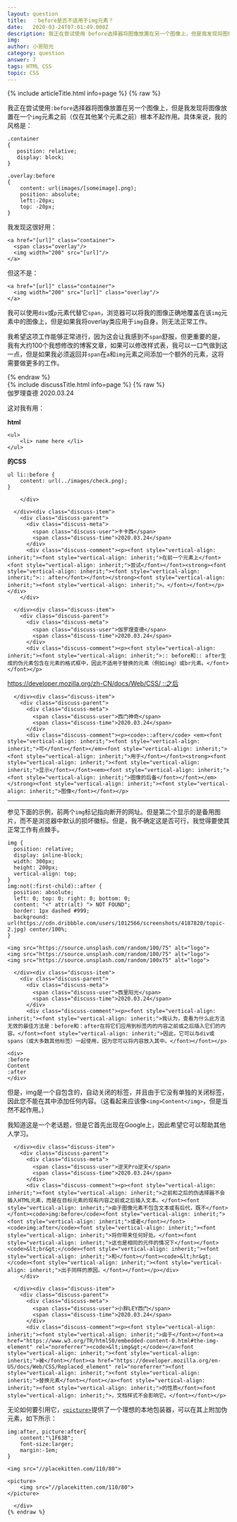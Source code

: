 ```yaml
---
layout: question
title:  ：before是否不适用于img元素？
date:   2020-03-24T07:01:49.000Z
description: 我正在尝试使用 before选择器将图像放置在另一个图像上，但是我发现将图像放置在一个img元素之前（仅在其他某个元素之前）根本不起作用。具体来说，我的风...
img: 
author: 小哥阳光
category: question
answer: 7
tags: HTML CSS
topic: CSS
---
```

<div class="article-root">
  <div class="article">
    {% include articleTitle.html info=page %}
    {% raw %}
    <div class="article-content"><p><font style="vertical-align: inherit;"><font style="vertical-align: inherit;">我正在尝试使用</font></font><code>:before</code><font style="vertical-align: inherit;"><font style="vertical-align: inherit;">选择器将图像放置在另一个图像上，但是我发现将图像放置在一个</font></font><code>img</code><font style="vertical-align: inherit;"><font style="vertical-align: inherit;">元素</font><font style="vertical-align: inherit;">之前</font><font style="vertical-align: inherit;">（仅在其他</font><font style="vertical-align: inherit;">某个</font><font style="vertical-align: inherit;">元素</font><font style="vertical-align: inherit;">之前）根本不起作用</font><font style="vertical-align: inherit;">。</font><font style="vertical-align: inherit;">具体来说，我的风格是：</font></font></p>

<pre><code>.container<font></font>
{<font></font>
   position: relative;<font></font>
   display: block;<font></font>
}<font></font>
<font></font>
.overlay:before<font></font>
{<font></font>
    content: url(images/[someimage].png);<font></font>
    position: absolute;<font></font>
    left:-20px;<font></font>
    top: -20px;<font></font>
}<font></font>
</code></pre>

<p><font style="vertical-align: inherit;"><font style="vertical-align: inherit;">我发现这很好用：</font></font></p>

<pre><code>&lt;a href="[url]" class="container"&gt;<font></font>
  &lt;span class="overlay"/&gt;<font></font>
  &lt;img width="200" src="[url]"/&gt;<font></font>
&lt;/a&gt;<font></font>
</code></pre>

<p><font style="vertical-align: inherit;"><font style="vertical-align: inherit;">但这不是：</font></font></p>

<pre><code>&lt;a href="[url]" class="container"&gt;<font></font>
  &lt;img width="200" src="[url]" class="overlay"/&gt;<font></font>
&lt;/a&gt;<font></font>
</code></pre>

<p><font style="vertical-align: inherit;"><font style="vertical-align: inherit;">我可以使用</font></font><code>div</code><font style="vertical-align: inherit;"><font style="vertical-align: inherit;">或</font></font><code>p</code><font style="vertical-align: inherit;"><font style="vertical-align: inherit;">元素代替它</font></font><code>span</code><font style="vertical-align: inherit;"><font style="vertical-align: inherit;">，浏览器可以将我的图像正确地覆盖在该</font></font><code>img</code><font style="vertical-align: inherit;"><font style="vertical-align: inherit;">元素中</font><font style="vertical-align: inherit;">的图像上</font><font style="vertical-align: inherit;">，但是如果我将overlay类应用于</font></font><code>img</code><font style="vertical-align: inherit;"><font style="vertical-align: inherit;">自身，则无法正常工作。</font></font></p>

<p><font style="vertical-align: inherit;"><font style="vertical-align: inherit;">我希望这项工作能够正常进行，因为这会让我感到不</font></font><code>span</code><font style="vertical-align: inherit;"><font style="vertical-align: inherit;">舒服，但更重要的是，我有大约100个我想修改的博客文章，如果可以修改样式表，我可以一口气做到这一点，但是如果我必须返回并</font></font><code>span</code><font style="vertical-align: inherit;"><font style="vertical-align: inherit;">在</font></font><code>a</code><font style="vertical-align: inherit;"><font style="vertical-align: inherit;">和</font></font><code>img</code><font style="vertical-align: inherit;"><font style="vertical-align: inherit;">元素</font><font style="vertical-align: inherit;">之间</font><font style="vertical-align: inherit;">添加一个额外</font><font style="vertical-align: inherit;">的</font><font style="vertical-align: inherit;">元素，这将需要做更多的工作。  </font></font></p></div>
    {% endraw %}
  </div>

  <div class="discuss-wrapper">
    {% include discussTitle.html info=page %}
    {% raw %}
    <div class="discuss-item">
        <div class="discuss-parent">
          <div class="discuss-meta">
            <span class="discuss-user">伽罗理查德</span>
            <span class="discuss-time">2020.03.24</span>
          </div>
          <div class="discuss-comment"><p><font style="vertical-align: inherit;"><font style="vertical-align: inherit;">这对我有用：  </font></font></p>

<p><strong><font style="vertical-align: inherit;"><font style="vertical-align: inherit;">html</font></font></strong></p>

<pre><code>&lt;ul&gt;<font></font>
    &lt;li&gt; name here &lt;/li&gt;<font></font>
&lt;/ul&gt;<font></font>
</code></pre>

<p><strong><font style="vertical-align: inherit;"><font style="vertical-align: inherit;">的CSS</font></font></strong></p>

<pre><code>ul li::before {<font></font>
    content: url(../images/check.png);<font></font>
}<font></font>
</code></pre></div>
        </div>
        
      </div><div class="discuss-item">
        <div class="discuss-parent">
          <div class="discuss-meta">
            <span class="discuss-user">卡卡西</span>
            <span class="discuss-time">2020.03.24</span>
          </div>
          <div class="discuss-comment"><p><font style="vertical-align: inherit;"><font style="vertical-align: inherit;">在前一个元素上</font><font style="vertical-align: inherit;">尝试</font></font><strong><font style="vertical-align: inherit;"><font style="vertical-align: inherit;">:: after</font></font></strong><font style="vertical-align: inherit;"><font style="vertical-align: inherit;">。</font></font></p></div>
        </div>
        
      </div><div class="discuss-item">
        <div class="discuss-parent">
          <div class="discuss-meta">
            <span class="discuss-user">伽罗理查德</span>
            <span class="discuss-time">2020.03.24</span>
          </div>
          <div class="discuss-comment"><p><font style="vertical-align: inherit;"><font style="vertical-align: inherit;">:: before和:: after生成的伪元素包含在元素的格式框中，因此不适用于替换的元素（例如img）或br元素。</font></font></p>

<p><a href="https://developer.mozilla.org/en-US/docs/Web/CSS/::after" rel="nofollow noreferrer"><font style="vertical-align: inherit;"><font style="vertical-align: inherit;">https://developer.mozilla.org/zh-CN/docs/Web/CSS/ ::之后</font></font></a></p></div>
        </div>
        
      </div><div class="discuss-item">
        <div class="discuss-parent">
          <div class="discuss-meta">
            <span class="discuss-user">西门神奇</span>
            <span class="discuss-time">2020.03.24</span>
          </div>
          <div class="discuss-comment"><p><code>::after</code> <em><font style="vertical-align: inherit;"><font style="vertical-align: inherit;">可</font></font></em><font style="vertical-align: inherit;"><font style="vertical-align: inherit;">用于</font></font><strong><font style="vertical-align: inherit;"><font style="vertical-align: inherit;">显示</font></font><em><font style="vertical-align: inherit;"><font style="vertical-align: inherit;">图像的后备</font></font></em></strong><font style="vertical-align: inherit;"><font style="vertical-align: inherit;">图像</font></font></p>

<hr>

<p><font style="vertical-align: inherit;"><font style="vertical-align: inherit;">参见下面的示例，前两个</font></font><code>img</code><font style="vertical-align: inherit;"><font style="vertical-align: inherit;">标记指向断开的网址。</font><font style="vertical-align: inherit;">但是第二个显示的是备用图片，而不是浏览器中默认的损坏徽标。</font><font style="vertical-align: inherit;">但是，我不确定这是否可行，我觉得要使其正常工作有点棘手。</font></font></p>

<p></p><div class="snippet" data-lang="js" data-hide="false" data-console="true" data-babel="false">
<div class="snippet-code">
<pre class="snippet-code-css lang-css prettyprint-override"><code>img {<font></font>
  position: relative;<font></font>
  display: inline-block;<font></font>
  width: 300px;<font></font>
  height: 200px;<font></font>
  vertical-align: top;<font></font>
}<font></font>
img:not(:first-child)::after {<font></font>
  position: absolute;<font></font>
  left: 0; top: 0; right: 0; bottom: 0;<font></font>
  content: "&lt;" attr(alt) "&gt; NOT FOUND";<font></font>
  border: 1px dashed #999;<font></font>
  background: url(https://cdn.dribbble.com/users/1012566/screenshots/4187820/topic-2.jpg) center/100%;<font></font>
}</code></pre>
<pre class="snippet-code-html lang-html prettyprint-override"><code>&lt;img src="https://source.unsplash.com/random/100/75" alt="logo"&gt;<font></font>
&lt;img src="https://source.unsplash.com/random/100/75" alt="logo"&gt;<font></font>
&lt;img src="https://source.unsplash.com/random/100x75" alt="logo"&gt;</code></pre>
</div>
</div>
<p></p></div>
        </div>
        
      </div><div class="discuss-item">
        <div class="discuss-parent">
          <div class="discuss-meta">
            <span class="discuss-user">西里阳光</span>
            <span class="discuss-time">2020.03.24</span>
          </div>
          <div class="discuss-comment"><p><font style="vertical-align: inherit;"><font style="vertical-align: inherit;">我认为，查看为什么此方法无效的最佳方法是：before和：after在将它们应用到标签内的内容之前或之后插入它们的内容。</font><font style="vertical-align: inherit;">因此，它可以与div或spans（或大多数其他标签）一起使用，因为您可以将内容放入其中。</font></font></p>

<pre><code>&lt;div&gt;<font></font>
:before<font></font>
Content<font></font>
:after<font></font>
&lt;/div&gt;<font></font>
</code></pre>

<p><font style="vertical-align: inherit;"><font style="vertical-align: inherit;">但是，img是一个自包含的，自动关闭的标签，并且由于它没有单独的关闭标签，因此您不能在其中添加任何内容。</font><font style="vertical-align: inherit;">（这看起来应该像</font></font><code>&lt;img&gt;Content&lt;/img&gt;</code><font style="vertical-align: inherit;"><font style="vertical-align: inherit;">，但是当然不起作用。）</font></font></p>

<p><font style="vertical-align: inherit;"><font style="vertical-align: inherit;">我知道这是一个老话题，但是它首先出现在Google上，因此希望它可以帮助其他人学习。</font></font></p></div>
        </div>
        
      </div><div class="discuss-item">
        <div class="discuss-parent">
          <div class="discuss-meta">
            <span class="discuss-user">逆天Pro逆天</span>
            <span class="discuss-time">2020.03.24</span>
          </div>
          <div class="discuss-comment"><p><font style="vertical-align: inherit;"><font style="vertical-align: inherit;">之前和之后的伪选择器不会插入HTML元素，而是在目标元素的现有内容之前或之后插入文本。</font><font style="vertical-align: inherit;">由于图像元素不包含文本或有后代，既不</font></font><code>img:before</code><font style="vertical-align: inherit;"><font style="vertical-align: inherit;">或者</font></font><code>img:after</code><font style="vertical-align: inherit;"><font style="vertical-align: inherit;">将你带来任何好处。</font><font style="vertical-align: inherit;">这也是相同的元件的情况下</font></font><code>&lt;br&gt;</code><font style="vertical-align: inherit;"><font style="vertical-align: inherit;">和</font></font><code>&lt;hr&gt;</code><font style="vertical-align: inherit;"><font style="vertical-align: inherit;">出于同样的原因。</font></font></p></div>
        </div>
        
      </div><div class="discuss-item">
        <div class="discuss-parent">
          <div class="discuss-meta">
            <span class="discuss-user">小胖LEY西门</span>
            <span class="discuss-time">2020.03.24</span>
          </div>
          <div class="discuss-comment"><p><font style="vertical-align: inherit;"><font style="vertical-align: inherit;">由于</font></font><a href="https://www.w3.org/TR/html50/embedded-content-0.html#the-img-element" rel="noreferrer"><code>&lt;img&gt;</code></a><font style="vertical-align: inherit;"><font style="vertical-align: inherit;">被</font></font><a href="https://developer.mozilla.org/en-US/docs/Web/CSS/Replaced_element" rel="noreferrer"><font style="vertical-align: inherit;"><font style="vertical-align: inherit;">替换元素</font></font></a><font style="vertical-align: inherit;"><font style="vertical-align: inherit;">的性质</font><font style="vertical-align: inherit;">，文档样式不会影响它。</font></font></p>

<p><font style="vertical-align: inherit;"><font style="vertical-align: inherit;">无论如何要引用它，</font></font><a href="https://developer.mozilla.org/en-US/docs/Web/HTML/Element/picture" rel="noreferrer"><code>&lt;picture&gt;</code></a><font style="vertical-align: inherit;"><font style="vertical-align: inherit;">提供了一个理想的本地包装器，可以在其上附加伪元素，如下所示：</font></font></p>

<p></p><div class="snippet" data-lang="js" data-hide="false" data-console="true" data-babel="false">
<div class="snippet-code">
<pre class="snippet-code-css lang-css prettyprint-override"><code>img:after, picture:after{<font></font>
    content:"\1F63B";<font></font>
    font-size:larger;<font></font>
    margin:-1em;<font></font>
}</code></pre>
<pre class="snippet-code-html lang-html prettyprint-override"><code>&lt;img src="//placekitten.com/110/80"&gt;<font></font>
<font></font>
&lt;picture&gt;<font></font>
    &lt;img src="//placekitten.com/110/80"&gt;<font></font>
&lt;/picture&gt;</code></pre>
</div>
</div>
<p></p></div>
        </div>
        
      </div>
    {% endraw %}
  </div>
<div>
